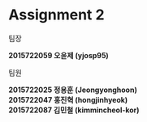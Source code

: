# Assignment 2

팀장   
   
**2015722059 오윤제 (yjosp95)**


팀원
   
**2015722025 정용훈 (Jeongyonghoon)   
2015722047 홍진혁 (hongjinhyeok)   
2015722087 김민철 (kimmincheol-kor)**
